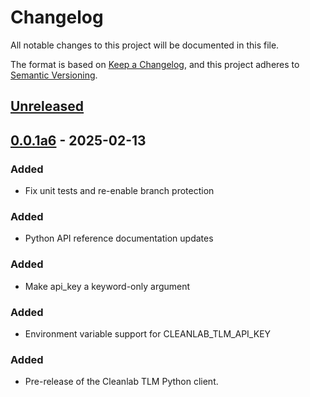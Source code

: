 # Changelog

All notable changes to this project will be documented in this file.

The format is based on [Keep a Changelog](https://keepachangelog.com/en/1.1.0/),
and this project adheres to [Semantic Versioning](https://semver.org/spec/v2.0.0.html).

## [Unreleased]

## [0.0.1a6] - 2025-02-13

### Added

- Fix unit tests and re-enable branch protection

### Added

- Python API reference documentation updates

### Added

- Make api_key a keyword-only argument


### Added

- Environment variable support for CLEANLAB_TLM_API_KEY

### Added

- Pre-release of the Cleanlab TLM Python client.

[Unreleased]: https://github.com/cleanlab/cleanlab-tlm/compare/v0.0.1a6...HEAD
[0.0.1a6]: https://github.com/cleanlab/cleanlab-tlm/compare/v0.0.1a5...v0.0.1a6
[0.0.1a5]: https://github.com/cleanlab/cleanlab-tlm/compare/v0.0.1a4...v0.0.1a5
[0.0.1a4]: https://github.com/cleanlab/cleanlab-tlm/compare/v0.0.1a3...v0.0.1a4
[0.0.1a3]: https://github.com/cleanlab/cleanlab-tlm/compare/v0.0.1a2...v0.0.1a3
[0.0.1a2]: https://github.com/cleanlab/cleanlab-tlm/compare/v0.0.1a1...v0.0.1a2
[0.0.1a1]: https://github.com/cleanlab/cleanlab-tlm/releases/tag/v0.0.1a1
